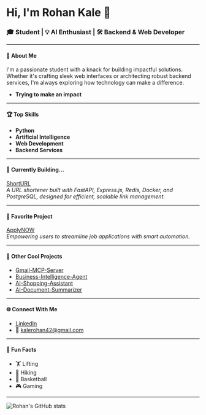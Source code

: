 # Hi, I'm Rohan Kale 👋

### 🎓 Student | 💡 AI Enthusiast | 🛠 Backend & Web Developer

---

#### 🚀 About Me
I'm a passionate student with a knack for building impactful solutions. Whether it's crafting sleek web interfaces or architecting robust backend services, I'm always exploring how technology can make a difference.

- **Trying to make an impact**

---

#### 🏆 Top Skills
- **Python**
- **Artificial Intelligence**
- **Web Development**
- **Backend Services**

---

#### 🌟 Currently Building...
[ShortURL](https://github.com/Rohan-Kale/url-shortener)  
*A URL shortener built with FastAPI, Express.js, Redis, Docker, and PostgreSQL, designed for efficient, scalable link management.*

---

#### 🌟 Favorite Project
[ApplyNOW](https://github.com/Rohan-Kale/ApplyNOW)  
*Empowering users to streamline job applications with smart automation.*

---

#### 📂 Other Cool Projects
- [Gmail-MCP-Server](https://github.com/Rohan-Kale/Gmail-MCP-Server)
- [Business-Intelligence-Agent](https://github.com/Rohan-Kale/Business-Intelligence-Agent)
- [AI-Shopping-Assistant](https://github.com/Rohan-Kale/AI-Shopping-Assistant)
- [AI-Document-Summarizer](https://github.com/Rohan-Kale/AI-Document-Summarizer)

---

#### 🌐 Connect With Me
- [LinkedIn](https://www.linkedin.com/in/rohankale42)
- 📧 kalerohan42@gmail.com

---

#### 🎲 Fun Facts
- 🏋️ Lifting
- 🥾 Hiking
- 🏀 Basketball
- 🎮 Gaming

---

![Rohan's GitHub stats](https://github-readme-stats.vercel.app/api?username=Rohan-Kale&show_icons=true&hide_title=true&count_private=true&theme=radical)
